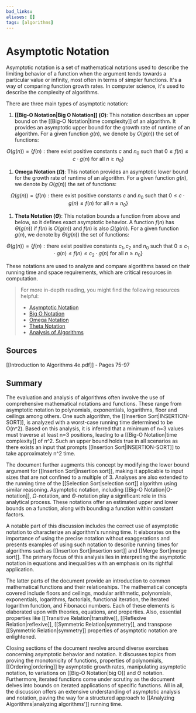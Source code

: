 ```yaml
---
bad_links: 
aliases: []
tags: [algorithms]
---
```

# Asymptotic Notation

Asymptotic notation is a set of mathematical notations used to describe the limiting behavior of a function when the argument tends towards a particular value or infinity, most often in terms of simpler functions. It's a way of comparing function growth rates. In computer science, it's used to describe the complexity of algorithms.

There are three main types of asymptotic notation:

1. **[[Big-O Notation|Big O Notation]] ($O$)**: This notation describes an upper bound on the [[Big-O Notation|time complexity]] of an algorithm. It provides an asymptotic upper bound for the growth rate of runtime of an algorithm. For a given function $g(n)$, we denote by $O(g(n))$ the set of functions:

$$
O(g(n)) = \{f(n): \text{there exist positive constants } c \text{ and } n_0 \text{ such that } 0 \leq f(n) \leq c \cdot g(n) \text{ for all } n \geq n_0\}
$$

1. **Omega Notation ($\Omega$)**: This notation provides an asymptotic lower bound for the growth rate of runtime of an algorithm. For a given function $g(n)$, we denote by $\Omega(g(n))$ the set of functions:

$$
\Omega(g(n)) = \{f(n): \text{there exist positive constants } c \text{ and } n_0 \text{ such that } 0 \leq c \cdot g(n) \leq f(n) \text{ for all } n \geq n_0\}
$$

1. **Theta Notation ($\Theta$)**: This notation bounds a function from above and below, so it defines exact asymptotic behavior. A function $f(n)$ has $\Theta(g(n))$ if $f(n)$ is $O(g(n))$ and $f(n)$ is also $\Omega(g(n))$. For a given function $g(n)$, we denote by $\Theta(g(n))$ the set of functions:

$$
\Theta(g(n)) = \{f(n): \text{there exist positive constants } c_1, c_2 \text{ and } n_0 \text{ such that } 0 \leq c_1 \cdot g(n) \leq f(n) \leq c_2 \cdot g(n) \text{ for all } n \geq n_0\}
$$

These notations are used to analyze and compare algorithms based on their running time and space requirements, which are critical resources in computation.

> For more in-depth reading, you might find the following resources helpful:
> - [Asymptotic Notation](https://www.google.com/search?q=Asymptotic+Notation)
> - [Big O Notation](https://www.google.com/search?q=Big+O+Notation)
> - [Omega Notation](https://www.google.com/search?q=Omega+Notation)
> - [Theta Notation](https://www.google.com/search?q=Theta+Notation)
> - [Analysis of Algorithms](https://www.google.com/search?q=Analysis+of+Algorithms)

## Sources
[[Introduction to Algorithms 4e.pdf]] - Pages 75-97
## Summary

The evaluation and analysis of algorithms often involve the use of comprehensive mathematical notations and functions. These range from asymptotic notation to polynomials, exponentials, logarithms, floor and ceilings among others. One such algorithm, the [[Insertion Sort|INSERTION-SORT]], is analyzed with a worst-case running time determined to be O(n^2). Based on this analysis, it is inferred that a minimum of n=3 values must traverse at least n=3 positions, leading to a [[Big-O Notation|time complexity]] of n^2. Such an upper bound holds true in all scenarios as there exists an input that prompts [[Insertion Sort|INSERTION-SORT]] to take approximately n^2 time.

The document further augments this concept by modifying the lower bound argument for [[Insertion Sort|insertion sort]], making it applicable to input sizes that are not confined to a multiple of 3. Analyses are also extended to the running time of the [[Selection Sort|selection sort]] algorithm using similar reasoning. Asymptotic notation, including [[Big-O Notation|O-notation]], $\Omega$-notation, and $\Theta$-notation play a significant role in this analytical process. These notations offer an estimated upper and lower bounds on a function, along with bounding a function within constant factors. 

A notable part of this discussion includes the correct use of asymptotic notation to characterize an algorithm's running time. It elaborates on the importance of using the precise notation without exaggerations and presents examples of using such notation to describe running times for algorithms such as [[Insertion Sort|insertion sort]] and [[Merge Sort|merge sort]]. The primary focus of this analysis lies in interpreting the asymptotic notation in equations and inequalities with an emphasis on its rightful application. 

The latter parts of the document provide an introduction to common mathematical functions and their relationships. The mathematical concepts covered include floors and ceilings, modular arithmetic, polynomials, exponentials, logarithms, factorials, functional iteration, the iterated logarithm function, and Fibonacci numbers. Each of these elements is elaborated upon with theories, equations, and properties. Also, essential properties like [[Transitive Relation|transitive]], [[Reflexive Relation|reflexive]], [[Symmetric Relation|symmetry]], and transpose [[Symmetric Relation|symmetry]] properties of asymptotic notation are enlightened.

Closing sections of the document revolve around diverse exercises concerning asymptotic behavior and notation. It discusses topics from proving the monotonicity of functions, properties of polynomials, [[Ordering|ordering]] by asymptotic growth rates, manipulating asymptotic notation, to variations on [[Big-O Notation|big O]] and $\Theta$ notation. Furthermore, iterated functions come under scrutiny as the document delves into bounds on iterated applications of specific functions. All in all, the discussion offers an extensive understanding of asymptotic analysis and notation, paving the way for a structured approach to [[Analyzing Algorithms|analyzing algorithms']] running time.